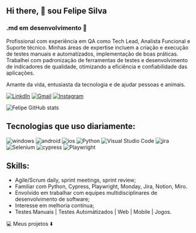 
## Hi there, 👋 sou Felipe Silva
### .md em desenvolvimento 🚧

Profissional com experiência em QA como Tech Lead, Analista Funcional e Suporte técnico. Minhas áreas de expertise incluem a criação e execução de testes manuais e automatizados, implementação de boas práticas.
Trabalhei com padronização de ferramentas de testes e desenvolvimento de indicadores de qualidade, otimizando a eficiência e confiabilidade das aplicações.

Amante da vida, entusiasta da tecnologia e de ajudar pessoas e animais.

[![LinkdIn](https://img.shields.io/badge/LinkedIn-0077B5?style=for-the-badge&logo=linkedin&logoColor=white)](https://www.linkedin.com/in/felipe-silva89)
[![Gmail](https://img.shields.io/badge/Gmail-D14836?style=for-the-badge&logo=gmail&logoColor=white)](mailto:f.rodrigo01@gmail.com)
[![Instagram](https://img.shields.io/badge/Instagram-E4405F?style=for-the-badge&logo=instagram&logoColor=white)](https://www.instagram.com/felipebatata_/)


![Felipe GitHub stats](https://github-readme-stats.vercel.app/api?username=felipesilva89&show_icons=true&theme=dracula)


## Tecnologias que uso diariamente:
![windows](https://img.shields.io/badge/Windows-0078D6?style=for-the-badge&logo=windows&logoColor=white) ![android](https://img.shields.io/badge/Android-3DDC84?style=for-the-badge&logo=android&logoColor=white) ![ios](https://img.shields.io/badge/iOS-000000?style=for-the-badge&logo=ios&logoColor=white) ![Python](https://img.shields.io/badge/python-3670A0?style=for-the-badge&logo=python&logoColor=ffdd54) ![Visual Studio Code](https://img.shields.io/badge/Visual%20Studio%20Code-0078d7.svg?style=for-the-badge&logo=visual-studio-code&logoColor=white) ![jira](https://img.shields.io/badge/Jira-0052CC?style=for-the-badge&logo=Jira&logoColor=white) ![Selenium](https://img.shields.io/badge/-selenium-%43B02A?style=for-the-badge&logo=selenium&logoColor=white) ![cypress](https://img.shields.io/badge/-cypress-%23E5E5E5?style=for-the-badge&logo=cypress&logoColor=058a5e) ![Playwright](https://img.shields.io/badge/-playwright-%232EAD33?style=for-the-badge&logo=playwright&logoColor=white) 

## Skills:
- Agile/Scrum daily, sprint meetings, sprint review;
- Familiar com Python, Cypress, Playwright, Monday, Jira, Notion, Miro.
- Envolvido em trabalhar com equipes multidisciplinares de desenvolvimento de software;
- Interesse em melhoria contínua;
- Testes Manuais | Testes Automátizados | Web | Mobile | Jogos.

💻 Meus projetos ⬇️
